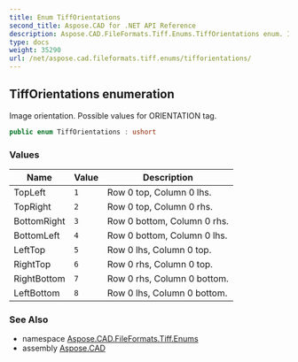 ```yaml
---
title: Enum TiffOrientations
second_title: Aspose.CAD for .NET API Reference
description: Aspose.CAD.FileFormats.Tiff.Enums.TiffOrientations enum. Image orientation. Possible values for ORIENTATION tag
type: docs
weight: 35290
url: /net/aspose.cad.fileformats.tiff.enums/tifforientations/
---
```

## TiffOrientations enumeration

Image orientation. Possible values for ORIENTATION tag.

```csharp
public enum TiffOrientations : ushort
```

### Values

| Name | Value | Description |
| --- | --- | --- |
| TopLeft | `1` | Row 0 top, Column 0 lhs. |
| TopRight | `2` | Row 0 top, Column 0 rhs. |
| BottomRight | `3` | Row 0 bottom, Column 0 rhs. |
| BottomLeft | `4` | Row 0 bottom, Column 0 lhs. |
| LeftTop | `5` | Row 0 lhs, Column 0 top. |
| RightTop | `6` | Row 0 rhs, Column 0 top. |
| RightBottom | `7` | Row 0 rhs, Column 0 bottom. |
| LeftBottom | `8` | Row 0 lhs, Column 0 bottom. |

### See Also

* namespace [Aspose.CAD.FileFormats.Tiff.Enums](../../aspose.cad.fileformats.tiff.enums/)
* assembly [Aspose.CAD](../../)


